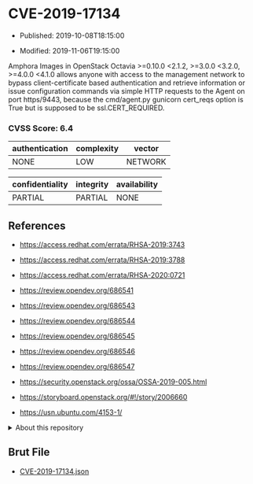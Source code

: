# CVE-2019-17134

- Published: 2019-10-08T18:15:00

- Modified: 2019-11-06T19:15:00

Amphora Images in OpenStack Octavia >=0.10.0 <2.1.2, >=3.0.0 <3.2.0, >=4.0.0 <4.1.0 allows anyone with access to the management network to bypass client-certificate based authentication and retrieve information or issue configuration commands via simple HTTP requests to the Agent on port https/9443, because the cmd/agent.py gunicorn cert_reqs option is True but is supposed to be ssl.CERT_REQUIRED.

### CVSS Score: **6.4**

| authentication | complexity | vector |
| --- | --- | --- |
| NONE | LOW | NETWORK |

| confidentiality | integrity | availability |
| --- | --- | --- |
| PARTIAL | PARTIAL | NONE |

## References

* https://access.redhat.com/errata/RHSA-2019:3743

* https://access.redhat.com/errata/RHSA-2019:3788

* https://access.redhat.com/errata/RHSA-2020:0721

* https://review.opendev.org/686541

* https://review.opendev.org/686543

* https://review.opendev.org/686544

* https://review.opendev.org/686545

* https://review.opendev.org/686546

* https://review.opendev.org/686547

* https://security.openstack.org/ossa/OSSA-2019-005.html

* https://storyboard.openstack.org/#!/story/2006660

* https://usn.ubuntu.com/4153-1/

<details>
<summary>About this repository</summary> 

  This repository is part of the project [Live Hack CVE](https://github.com/Live-Hack-CVE). Main website can be found [www.live-hack.org](https://www.live-hack.org) 
  
  Made by [Sn0wAlice](https://github.com/Sn0wAlice) for the people that care about security and need to have a feed of the latest CVEs. Hope you enjoy it, don't forget to star the repo and follow me on [Twitter](https://twitter.com/Sn0wAlice) and [Github](https://github.com/Sn0wAlice). And that is my [personnal website](https://www.alice-snow.me/)

  - [Home Page](https://github.com/Live-Hack-CVE)
  - [Framework](https://github.com/Live-Hack-CVE/cve-framework)
  - [CVE database](https://github.com/Live-Hack-CVE/full_database)
  - [Changelog](https://github.com/Live-Hack-CVE/Changelog)
</details>

## Brut File

* [CVE-2019-17134.json](https://raw.githubusercontent.com/Live-Hack-CVE/full_database/main/cves/2019/CVE-2019-17134.json)

